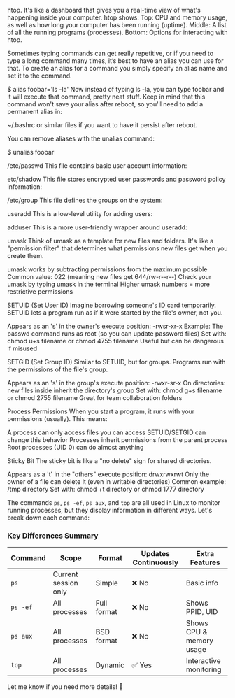 htop. It's like a dashboard that gives you a real-time view of what's happening inside your computer.
htop shows:
Top: CPU and memory usage, as well as how long your computer has been running (uptime).
Middle: A list of all the running programs (processes).
Bottom: Options for interacting with htop.



Sometimes typing commands can get really repetitive, or if you need to type a long command many times, it’s best to have an alias you can use for that. To create an alias for a command you simply specify an alias name and set it to the command.

$ alias foobar='ls -la'
Now instead of typing ls -la, you can type foobar and it will execute that command, pretty neat stuff. Keep in mind that this command won't save your alias after reboot, so you'll need to add a permanent alias in:

~/.bashrc
or similar files if you want to have it persist after reboot.

You can remove aliases with the unalias command:

$ unalias foobar


/etc/passwd
This file contains basic user account information:

etc/shadow
This file stores encrypted user passwords and password policy information:

/etc/group
This file defines the groups on the system:

useradd
This is a low-level utility for adding users:

adduser
This is a more user-friendly wrapper around useradd:

umask
Think of umask as a template for new files and folders. It's like a "permission filter" that determines what permissions new files get when you create them.

umask works by subtracting permissions from the maximum possible
Common value: 022 (meaning new files get 644/rw-r--r--)
Check your umask by typing umask in the terminal
Higher umask numbers = more restrictive permissions

SETUID (Set User ID)
Imagine borrowing someone's ID card temporarily. SETUID lets a program run as if it were started by the file's owner, not you.

Appears as an 's' in the owner's execute position: -rwsr-xr-x
Example: The passwd command runs as root (so you can update password files)
Set with: chmod u+s filename or chmod 4755 filename
Useful but can be dangerous if misused

SETGID (Set Group ID)
Similar to SETUID, but for groups. Programs run with the permissions of the file's group.

Appears as an 's' in the group's execute position: -rwxr-sr-x
On directories: new files inside inherit the directory's group
Set with: chmod g+s filename or chmod 2755 filename
Great for team collaboration folders

Process Permissions
When you start a program, it runs with your permissions (usually). This means:

A process can only access files you can access
SETUID/SETGID can change this behavior
Processes inherit permissions from the parent process
Root processes (UID 0) can do almost anything

Sticky Bit
The sticky bit is like a "no delete" sign for shared directories.

Appears as a 't' in the "others" execute position: drwxrwxrwt
Only the owner of a file can delete it (even in writable directories)
Common example: /tmp directory
Set with: chmod +t directory or chmod 1777 directory



The commands `ps`, `ps -ef`, `ps aux`, and `top` are all used in Linux to monitor running processes, but they display information in different ways. Let's break down each command:


### **Key Differences Summary**
| Command   | Scope | Format | Updates Continuously | Extra Features |
|-----------|-------|--------|----------------------|----------------|
| `ps`      | Current session only | Simple | ❌ No | Basic info |
| `ps -ef`  | All processes | Full format | ❌ No | Shows PPID, UID |
| `ps aux`  | All processes | BSD format | ❌ No | Shows CPU & memory usage |
| `top`     | All processes | Dynamic | ✅ Yes | Interactive monitoring |

Let me know if you need more details! 🚀